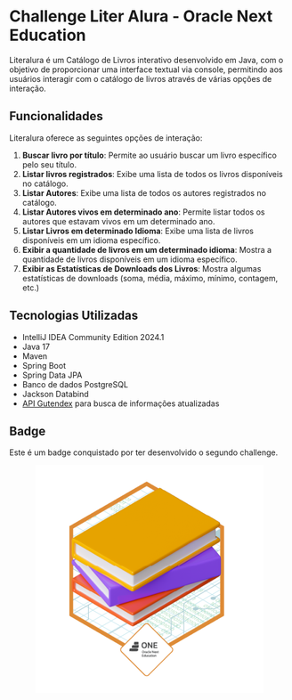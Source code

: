 # Challenge Liter Alura - Oracle Next Education

Literalura é um Catálogo de Livros interativo desenvolvido em Java, com o objetivo de proporcionar uma interface textual via console,
permitindo aos usuários interagir com o catálogo de livros através de várias opções de interação.



## Funcionalidades

Literalura oferece as seguintes opções de interação:

1. **Buscar livro por título**: Permite ao usuário buscar um livro específico pelo seu título.
2. **Listar livros registrados**: Exibe uma lista de todos os livros disponíveis no catálogo.
3. **Listar Autores**: Exibe uma lista de todos os autores registrados no catálogo.
4. **Listar Autores vivos em determinado ano**: Permite listar todos os autores que estavam vivos em um determinado ano.
5. **Listar Livros em determinado Idioma**: Exibe uma lista de livros disponíveis em um idioma específico.
6. **Exibir a quantidade de livros em um determinado idioma**: Mostra a quantidade de livros disponíveis em um idioma específico.
7. **Exibir as Estatísticas de Downloads dos Livros**: Mostra algumas estatísticas de downloads (soma, média, máximo, mínimo, contagem, etc.)

## Tecnologias Utilizadas

- IntelliJ IDEA Community Edition 2024.1
- Java 17
- Maven
- Spring Boot
- Spring Data JPA
- Banco de dados PostgreSQL
- Jackson Databind
- [API Gutendex](https://gutendex.com/) para busca de informações atualizadas

## Badge
Este é um badge conquistado por ter desenvolvido o segundo challenge. 

<div align="center">
  
![Badge](img/badge_literalura.png)

</div>
